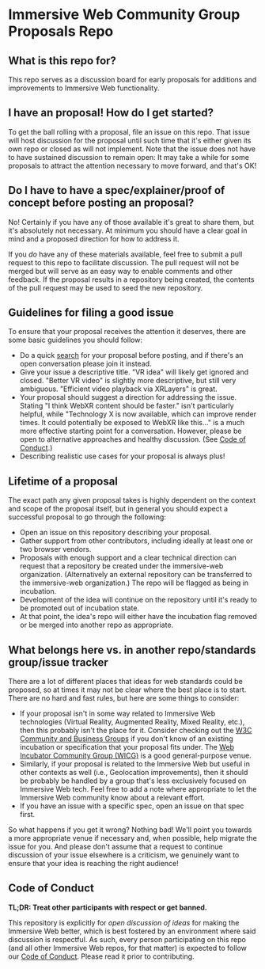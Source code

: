 # Immersive Web Community Group Proposals Repo

## What is this repo for?
This repo serves as a discussion board for early proposals for additions and improvements to Immersive Web functionality.

## I have an proposal! How do I get started?
To get the ball rolling with a proposal, file an issue on this repo. That issue will host discussion for the proposal until such time that it's either given its own repo or closed as will not implement. Note that the issue does not have to have sustained discussion to remain open: It may take a while for some proposals to attract the attention necessary to move forward, and that's OK!

## Do I have to have a spec/explainer/proof of concept before posting an proposal?
No! Certainly if you have any of those available it's great to share them, but it's absolutely not necessary. At minimum you should have a clear goal in mind and a proposed direction for how to address it.

If you *do* have any of these materials available, feel free to submit a pull request to this repo to facilitate discussion. The pull request will not be merged but will serve as an easy way to enable comments and other feedback. If the proposal results in a repository being created, the contents of the pull request may be used to seed the new repository.

## Guidelines for filing a good issue
To ensure that your proposal receives the attention it deserves, there are some basic guidelines you should follow:

  - Do a quick [search](https://github.com/immersive-web/ideas/issues?q=is%3Aissue) for your proposal before posting, and if there's an open conversation please join it instead.
  - Give your issue a descriptive title. "VR idea" will likely get ignored and closed. "Better VR video" is slightly more descriptive, but still very ambiguous. "Efficient video playback via XRLayers" is great.
  - Your proposal should suggest a direction for addressing the issue. Stating "I think WebXR content should be faster." isn't particularly helpful, while "Technology X is now available, which can improve render times. It could potentially be exposed to WebXR like this..." is a much more effective starting point for a conversation. However, please be open to alternative approaches and healthy discussion. (See [Code of Conduct](#code-of-conduct).)
  - Describing realistic use cases for your proposal is always plus!

## Lifetime of a proposal
The exact path any given proposal takes is highly dependent on the context and scope of the proposal itself, but in general you should expect a successful proposal to go through the following:

  - Open an issue on this repository describing your proposal.
  - Gather support from other contributors, including ideally at least one or two browser vendors.
  - Proposals with enough support and a clear technical direction can request that a repository be created under the immersive-web organization. (Alternatively an external repository can be transferred to the immersive-web organization.) The repo will be flagged as being in incubation.
  - Development of the idea will continue on the repository until it's ready to be promoted out of incubation state.
  - At that point, the idea's repo will either have the incubation flag removed or be merged into another repo as appropriate.
  
## What belongs here vs. in another repo/standards group/issue tracker
There are a lot of different places that ideas for web standards could be proposed, so at times it may not be clear where the best place is to start. There are no hard and fast rules, but here are some things to consider:

  - If your proposal isn't in some way related to Immersive Web technologies (Virtual Reality, Augmented Reality, Mixed Reality, etc.), then this probably isn't the place for it. Consider checking out the [W3C Community and Business Groups](https://www.w3.org/community/) if you don't know of an existing incubation or specification that your proposal fits under. The [Web Incubator Community Group (WICG)](https://wicg.io/) is a good general-purpose venue.
  - Similarly, if your proposal is related to the Immersive Web but useful in other contexts as well (i.e., Geolocation improvements), then it should be probably be handled by a group that's less exclusively focused on Immersive Web tech. Feel free to add a note where appropriate to let the Immersive Web community know about a relevant effort.
  - If you have an issue with a specific spec, open an issue on that spec first.

So what happens if you get it wrong? Nothing bad! We'll point you towards a more appropriate venue if necessary and, when possible, help migrate the issue for you. And please don't assume that a request to continue discussion of your issue elsewhere is a criticism, we genuinely want to ensure that your idea is reaching the right audience!

## Code of Conduct
**TL;DR: Treat other participants with respect or get banned.**

This repository is explicitly for *open discussion of ideas* for making the Immersive Web better, which is best fostered by an environment where said discussion is respectful. As such, every person participating on this repo (and all other Immersive Web repos, for that matter) is expected to follow our [Code of Conduct](https://github.com/immersive-web/need_a_link_here). Please read it prior to contributing.
